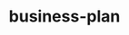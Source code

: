 ---
title: business-plan
page_css_class: lorem-ipsum
white_header: false
sections:
  - section_id: lorem-ipsum
    headline: Büt Business Plan
    type: header_section
    background_image: images/leaf-light-grey.svg
  - section_id: lorem-ipsum
    bulletpoints:
      - title: 'The Problem: Disaster Preparedness Needs'
        description: >-
          Affordable, easily distributed emergency shelters are often in short
          supply during an emergency, such as a natural disaster or hiking
          incident. There has been an increase in the need for disaster-planning
          products, including personal temporary shelters, to ensure a timely
          response to an event (1). Disasters also have a significant impact on the
          environment(2) that furthers the damage of the actual event and the
          subsequent waste. Plastics and inorganic materials are the primary
          material used in emergency materials for their lightweight feature but
          further increase the long-term impact of disasters and personal
          incidents.<br /><br />
          “Increasing incidents of natural and
          anthropogenic hazards globally have led to a rise in the procurement
          of necessary equipment and response vehicles by the concerned
          government agencies. There are many incidents in recent times where
          inadequacy of equipment has caused delays in mitigating the damages.
          Learning from the past, many countries have increased the necessary
          disaster response equipment at disposal.”<br /> --Mordor Intelligence
          on the Emergency Disaster and Response Market"
      - title: 'The Solution: BütCamp'
        description: >
          Made from biodegradable cornstarch-based polylactic acid (PLA), Büt
          Camp offers a simple-to-use single-person temporary shelter to provide
          small comfort during stressful situations. Products are designed to be
          highly visible and come in red, orange, and bright green and to
          decrease waste caused by emergency and disaster situations.<br /><br
          />


          Manually inflatable channels take little time to inflate and provide a
          structural canopy to create a small personal tent with an additional
          add-on screen attached with biodegradable adhesive tape and PLA fiber
          string ties.<br /><br />


          Büt Camp is unique because it is an inexpensive and biodegradable
          option for temporary shelter and is perfect for emergency planning and
          response. With multiple patents pending, Büt Camp is designed and
          produced sustainably and responsibly.<br /><br />


          Research into the cost of PLA indicated an affordable $0.15/gram, and
          at five (5) yards per tent, production costs are low enough to produce
          in bulk (3).<br /><br />


          **Total Tent COGS: $8.50/unit**
      - title: Marketing Plan
        description: >
          # Target Customer<br /><br />


          Büt Camp itself is designed to be easily usable by anyone in need of a
          temporary shelter. The target audience varies from adult individuals
          wishing to have a contingency shelter plan, individuals whose
          occupations require additional emergency response equipment, and
          larger groups that plan for and implement disaster recovery
          responses.<br /><br />


          ![target customer table](/images/targetcustomer.png) <br /><br />

          # Competitors<br /><br />


          ## Emergency and Disaster Response<br /><br />


          Companies selling disaster recovery and emergency preparedness
          products are primary competitors for Büt Camp. These companies
          specialize in products built for emergency response, including the
          niche of shelter and temporary shelter. Large organizations like EMT
          Safety (1) and Ali Med (2) provide a range of response kits and materials
          from emergency shelters, first aid, and rescue equipment. Companies
          like Inhabitat3 (Image 1) and Grainger (4) (Image 2) provide emergency
          shelters. Examples are shown in Image 1 and Image 2, designed
          explicitly for disasters and emergencies. Covid-19 has revealed that
          there are significant gaps in emergency response planning (5). As shown
          in Figure 1, the Emergency and Disaster Response market shows a slight
          increase over the next four (4) years as disaster planning groups at
          local, regional, national, and global levels continue to improve and
          increase preparation measures.<br /><br />


          ![](images/mordor-diaster.png)![](images/accordian-ae023624.png)


          ![](images/grainger.png)<br /><br />


          ## Camping Equipment<br /><br />


          Companies selling camping equipment are another primary competitor for
          Büt Camp Inc. Büt Camp is categorized as a tent and therefore as
          camping equipment. Although we are not competing with companies
          selling traditional camping equipment, we compete with specific
          products and uses.<br /><br />

          For example, REI SOL Thermal Bivy (Image 3) provides a method to limit
          exposure to the elements and is reasonably portable. Additionally,
          products like the Sneaker Shelter prototype (Image 4) is a floorless,
          single-person, portable shelter that zips together and worn on shoes
          that come with the product.<br /><br />


          ![](images/mordor-camping.png)![](images/bivy-4bb78fd8.png)![](images/sheltersneakers-eabfaa96.png)
      - title: Operations
        description: "**Production**<br /><br />Compost Bag China (CBC) is our manufacturer and expert in PLA film.\n\nCBC creates several sheets of PLA film. The top of which is two sheets heat-stamped together in a pattern to create an air channel to allow for inflation of the tent. <br /><br />Ascreen and floor are also produced with the same material. The floor is heat-sealed to the top portion of the tent, and the screen is kept separate until the customer constructs it in the field. The screen adheres to the tent's opening via a mild tacky glue strip on one side of the opening and two ties on the other side. The ties are strips of PLA hardened to allow for tying and untying.<br /><br />
        The cost per tent to manufacture is $8.50/unit.<br /><br />
        ## **Quality Control**<br /><br /> <br /><br />
        QC is performed by our Chinese liaison ODM Group as part of our contract with them.\n\nODM works directly with the manufacturer to hold to ISO Standards1 and ASTM Standards2 for durability, functionality as a tent, and biodegradability of the PLA film and finished product.\n\nODM Group is our direct contact for:\_\n\n*   Representative office in Zhuhai\n\n*   Product sourcing\n\n*   QC reporting ## **Inventory**<br /><br /> No raw materials are kept on hand. All material is sourced through ODM Group and sent directly to the manufacturer in China, Compost Bag China.\n\n$85,000 (10,000 units) are kept on hand in a rented storage facility.\n\nWe keep roughly two (2) months of inventory on hand.\n\nThough there is no seasonal activity at the moment, we anticipate future seasonal bumps in sales during:\n\n*   Hurricane season on the East Coast of the U.S\n\n*   June 1 - November 303\n\n*   Fire season in California\n\n*   June-April (2 Seasons overlapping)4<br /><br />
        The lead time for ordering more inventory is 45 days.
        ## **Suppliers & Partners**<br /><br /> **ODM Group**\nhttps://www.odm-pro.com\n\n4A Hung Chu Bldg,\nJida Jiuzhou Avenue\n\nZhuhai 519015, China<br /><br />
        Chinese Manufacturer Liaison ## Compost Bag China (CBC)<br /><br /> Shandong Province, China<br /><br />
        CBC requires payment upfront for order volumes of our size, and delivery is made after inspection via shipping container.<br /><br /> Due to COVID-19, customs has been slower to receive shipments, but we don’t foresee significant delays in time to receipt, except in the months of January/February during the Chinese Lunar New Year. <br /><br />
        ### Notes:<br /><br />
        International Organizations of Standards. (2020). 5912:2020 Camping tents — Requirements and test methods (ISO Standard No. 72895). Retrieved from https://www.iso.org/standard/72895.html\n\n2.  ASTM Standard D6400 - 19, “Standard Specification for Labeling of Plastics Designed to be Aerobically Composted in Municipal or Industrial Facilities. “ ASTM International, West. Conshohocken, PA,.2019, DOI: 10.1520/D6400-19. Retrieved from https://www.astm.org/Standards/D6400.htm\n\n3.  National Oceanic and Atmospheric Administration. (n.d.) “Tropical Cyclone Climatology.” National Hurricane Center and Central Pacific Hurricane Center. Retrieved from https://www.nhc.noaa.gov/climo/\n\n4.  Yufang, J. et. al.(2015). “Identification of two distinct fire regimes in Southern California: implications for economic impact and future change.” Environmental Research Letters, 10(9). Retrieved from https://iopscience.iop.org/article/10.1088/1748-9326/10/9/094005\n"
      - title: Positioning & Niche
        description: >
          Büt Camp has a unique position in the market as a currently unrealized
          product for temporary, portable, biodegradable, emergency shelters. We
          provide an entirely different product from our primary competitors
          because we want to supplement disaster and survival planning, not
          replace products in the current market.<br /><br />



          We also strive for sustainable methods in production and use a
          material that is firmly becoming a viable option for replacing
          traditional fabrics with a biodegradable material in temporary use
          cases. Our target markets already exist, and the projection for those
          markets previously discussed shows an evident growth and desire from
          consumers for products.<br /><br />


          **Supplementary: Not a Replacement**<br /><br />



          Büt Camp supplements disaster response and contingency planning and is
          not a replacement for more robust shelter. The nature of PLAs and it’s
          exposure to the environment for prolonged periods makes the Büt Camp
          emergency tent a 1-2 day maximum emergency shelter.<br /><br />


          Büt Camp allows diversification of individual contingency planning and
          an option for fast and easily distributed emergency shelters on a
          large scale.
      - title: Financials
        description: >
          # Material Costs<br /><br />


          ![](images/materialcost.png)<br /><br />


          # Pricing<br /><br />


          ![](images/pricing.png)<br /><br />


          # Expenses and Operating Capital<br /><br />


          ![](images/expenses-67f98254.png)<br /><br />


          # Financial Plan<br /><br />


          ![](images/financialplan.png)<br /><br />


          ### Notes<br /><br />


          1\. Based on general quote for General Liability Insurance from
          Hartford Insurance. Referenced here
          <https://www.thehartford.com/general-liability-insurance/business-insurance-startups/general-liability>


          2\. Office space rental from Gather Workspaces in Richmond. Referenced
          here
          <https://workatgather.com/location/scotts-addition/?utm_source=gmb>


          3\. Richmond Mini Storage price for a 10’x30’ storage unit. Referenced
          from
          <https://minipricestorage.com/map-location/4300-w-broad-street-richmond-virginia/>


          4\. Based on previous experience obtaining Articles of Incorporation
          and for bookkeeping and corporate taxes completed.


          5\. Virginia State Corporation Commision Fee. Referenced from
          <https://www.scc.virginia.gov/> and the B Corporation Annual
          Certification fee. Referenced from
          <https://bcorporation.net/certification>


          6\. Website hosting through Github and Netlify. Pro accounts for 2
          members added up to yearly costs. Referenced from
          <https://github.com/pricing> and <https://www.netlify.com/pricing/>


          7\. City of Richmond Finance Department. Referenced from
          <https://www.rva.gov/finance/business> and based on 2020 gross
          receipts.
      - title: References
        description: "1.  EMT Safety: https://www.emssafetyservices.com/learn-about-our-products/disaster-supplies/\n\n2.  Ali Med: https://www.alimed.com/emergency-preparedness/\n\n3.  Inhabitat Accordion reCover Shelter: https://inhabitat.com/matthew-malone-recovery-shelter/13957/\n\n4.  Grainger Inflatable Emergency Shelter: https://www.grainger.com/product/FSI-Inflatable-Emergency-Shelter-38F303\n\n5.  Mordor Intelligence. (n.d.) Emergency and disaster response market - growth, trends, Covid-19 impact, and forecasts (2021 - 2026). Retrieved from  https://www.mordorintelligence.com/industry-reports/emergency-and-disaster-response-market\n\n6.  REI SOL Thermal Bivy: <https://www.rei.com/product/813513/sol-thermal-bivy>\_\n\n7.  Sibling Sneaker Shelter: <https://www.treehugger.com/shoes-hide-portable-shelter-sibling-4855159>\_\n\n8.  Mordor Intelligence. (n.d.) Camping equipment - market - growth, trends, Covid-19 impact, and forecasts (2021 - 2026). Retrieved from\_ <https://www.mordorintelligence.com/industry-reports/camping-equipment-market>\_\n"
    type: bulletpoints_section
  - section_id: lorem-ipsum
    address: '357 Fannypack Dr. Blacksburg, VA 24061'
    phone: +1-555-288-2267
    email: info@bütcamp.com
    mapUrl: 'https://goo.gl/maps/g6za62bN9BHrNTVt5'
    type: contact_section
seo:
  title: ''
  description: ''
  robots: []
  extra: []
layout: advanced
---
